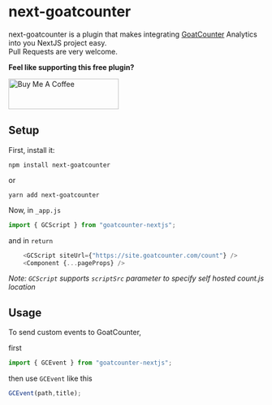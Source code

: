 # next-goatcounter

next-goatcounter is a plugin that makes integrating [GoatCounter](https://goatcounter.com) Analytics into you NextJS project easy.  
Pull Requests are very welcome.

**Feel like supporting this free plugin?**

<a href="https://www.buymeacoffee.com/HAliPunjabi" target="_blank"><img src="https://cdn.buymeacoffee.com/buttons/v2/default-yellow.png" alt="Buy Me A Coffee" style="height: 60px !important;width: 217px !important;" ></a>


## Setup

First, install it:

```
npm install next-goatcounter
```
or  
```
yarn add next-goatcounter
```

Now, in `_app.js`

```js
import { GCScript } from "goatcounter-nextjs";
```
and in `return`

```js
    <GCScript siteUrl={"https://site.goatcounter.com/count"} />
    <Component {...pageProps} />
```
_Note: `GCScript` supports `scriptSrc` parameter to specify self hosted count.js location_

## Usage
To send custom events to GoatCounter,

first
```js
import { GCEvent } from "goatcounter-nextjs";
```
then use `GCEvent` like this
```js
GCEvent(path,title);
```
